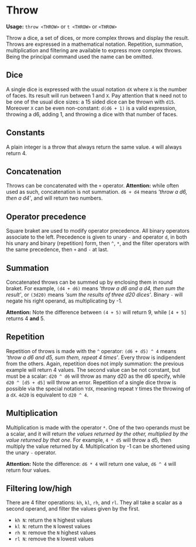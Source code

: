 # Throw

**Usage:** `throw <THROW>` or `t <THROW>` or `<THROW>`

Throw a dice, a set of dices, or more complex throws and display the result.
Throws are expressed in a mathematical notation. Repetition, summation, multiplication and filtering are available to express more complex throws.
Being the principal command used the name can be omitted.

## Dice
A single dice is expressed with the usual notation `dX` where `X` is the number of faces. Its result will run between 1 and `X`. 
Pay attention that `N` need not to be one of the usual dice sizes: a 15 sided dice can be thrown with `d15`. 
Moreover `X` can be even non-constant: `d(d6 + 1)` is a valid expression, throwing a d6, adding 1, and throwing a dice with that number of faces.

## Constants
A plain integer is a throw that always return the same value. `4` will always return 4.

## Concatenation
Throws can be concatenated with the `+` operator.
**Attention:** while often used as such, concatenation is not summation. `d6 + d4` means *'throw a d6, then a d4'*, and will return two numbers.

## Operator precedence
Square braket are used to modify operator precedence.
All binary operators associate to the left. Precedence is given to unary `-` and operator `d`, in both his unary and binary (repetition) form, then `^`, `*`, and the filter operators with the same precedence, then `+` and `-` at last.

## Summation
Concatenated throws can be summed up by enclosing them in round braket. For example, `(d4 + d6)` means *'throw a d6 and a d4, then sum the result'*, or `(3d20)` means *'sum the results of three d20 dices'*.
Binary `-` will negate his right operand, as multiplicating by -1.

**Attention:** Note the difference between `(4 + 5)` will return 9, while `[4 + 5]` returns 4 **and** 5.

## Repetition
Repetition of throws is made with the `^` operator: `(d6 + d5) ^ 4` means *'throw a d6 and d5, sum them, repeat 4 times'*. Every throw is indipendent from the others.
Again, repetition does not imply summation: the previous example will return 4 values. The second value can be not constant, but must be a scalar: `d20 ^ d6` will throw as many d20 as the d6 specify, while `d20 ^ [d5 + d5]` will throw an error.
Repetition of a single dice throw is possible via the special notation `YdX`, meaning repeat `Y` times the throwing of a `dX`. `4d20` is equivalent to `d20 ^ 4`.

## Multiplication
Multiplication is made with the operator `*`. One of the two operands must be a scalar, and it will return *the values returned by the other, multiplied by the value returned by that one*. For example, `4 * d5` will throw a d5, then multiply the value returned by 4. Multiplication by -1 can be shortened using the unary `-` operator.

**Attention:** Note the difference: `d6 * 4` will return one value, `d6 ^ 4` will return four values.

## Filtering low/high
There are 4 filter operations: `kh`, `kl`, `rh`, and `rl`. They all take a scalar as a second operand, and filter the values given by the first.
- `kh N`: return the `N` highest values
- `kl N`: return the `N` lowest values
- `rh N`: remove the `N` highest values
- `rl N`: remove the `N` lowest values